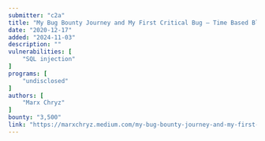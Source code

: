 ```yaml
---
submitter: "c2a"
title: "My Bug Bounty Journey and My First Critical Bug — Time Based Blind SQL Injection"
date: "2020-12-17"
added: "2024-11-03"
description: ""
vulnerabilities: [
    "SQL injection"
]
programs: [
    "undisclosed"
]
authors: [
    "Marx Chryz"
]
bounty: "3,500"
link: "https://marxchryz.medium.com/my-bug-bounty-journey-and-my-first-critical-bug-time-based-blind-sql-injection-aa91d8276e41"
---
```





